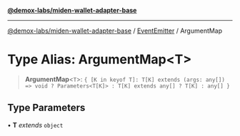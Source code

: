 [**@demox-labs/miden-wallet-adapter-base**](../../../README.md)

***

[@demox-labs/miden-wallet-adapter-base](../../../globals.md) / [EventEmitter](../README.md) / ArgumentMap

# Type Alias: ArgumentMap\<T\>

> **ArgumentMap**\<`T`\>: `{ [K in keyof T]: T[K] extends (args: any[]) => void ? Parameters<T[K]> : T[K] extends any[] ? T[K] : any[] }`

## Type Parameters

• **T** *extends* `object`
